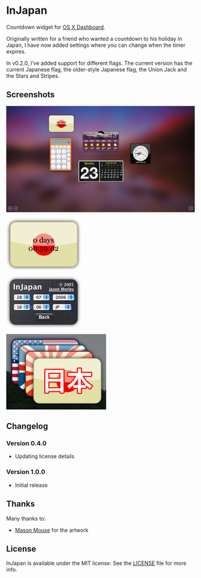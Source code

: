 InJapan
=======

Countdown widget for [OS X Dashboard](https://en.wikipedia.org/wiki/Dashboard_(Mac_OS)).

Originally written for a friend who wanted a countdown to his holiday in Japan, I have now added settings where you can change when the timer expires.

In v0.2.0, I’ve added support for different flags. The current version has the current Japanese flag, the older-style Japanese flag, the Union Jack and the Stars and Stripes.

Screenshots
-----------

![Yosemite](/screenshots/yosemite.png)

![Countdown Timer](/screenshots/ss.1.1.png)

![Settings](/screenshots/settings.png)

![Options](/screenshots/flags.png)

Changelog
---------

### Version 0.4.0

- Updating license details

### Version 1.0.0

- Initial release

Thanks
------

Many thanks to:

- [Mason Mouse](http://masonmouse.deviantart.com/) for the artwork

License
-------

InJapan is available under the MIT license. See the [LICENSE](LICENSE) file for more info.
